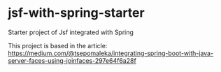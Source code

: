 # jsf-with-spring-starter
Starter project of Jsf integrated with Spring

This project is based in the article:
https://medium.com/@tsepomaleka/integrating-spring-boot-with-java-server-faces-using-joinfaces-297e64f6a28f

